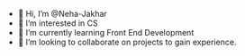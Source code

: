 - 👋 Hi, I’m @Neha-Jakhar
- 👀 I’m interested in CS
- 🌱 I’m currently learning Front End Development
- 💞️ I’m looking to collaborate on projects to gain experience. 

<!---
Neha-Jakhar/Neha-Jakhar is a ✨ special ✨ repository because its `README.md` (this file) appears on your GitHub profile.
You can click the Preview link to take a look at your changes.
--->
